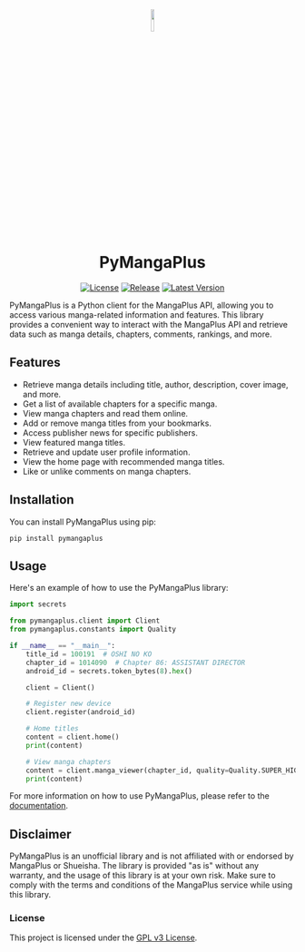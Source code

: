 <div align="center">

<img src="https://github.com/hyugogirubato/pymangaplus/blob/main/docs/images/icon.png" width="10%">

# PyMangaPlus

[![License](https://img.shields.io/github/license/hyugogirubato/pymangaplus)](https://github.com/hyugogirubato/pymangaplus/blob/main/LICENSE)
[![Release](https://img.shields.io/github/release-date/hyugogirubato/pymangaplus)](https://github.com/hyugogirubato/pymangaplus/releases)
[![Latest Version](https://img.shields.io/pypi/v/pymangaplus)](https://pypi.org/project/pymangaplus/)

</div>


PyMangaPlus is a Python client for the MangaPlus API, allowing you to access various manga-related information and
features. This library provides a convenient way to interact with the MangaPlus API and retrieve data such as manga
details, chapters, comments, rankings, and more.

## Features

- Retrieve manga details including title, author, description, cover image, and more.
- Get a list of available chapters for a specific manga.
- View manga chapters and read them online.
- Add or remove manga titles from your bookmarks.
- Access publisher news for specific publishers.
- View featured manga titles.
- Retrieve and update user profile information.
- View the home page with recommended manga titles.
- Like or unlike comments on manga chapters.

## Installation

You can install PyMangaPlus using pip:

````shell
pip install pymangaplus
````

## Usage

Here's an example of how to use the PyMangaPlus library:

```python
import secrets

from pymangaplus.client import Client
from pymangaplus.constants import Quality

if __name__ == "__main__":
    title_id = 100191  # OSHI NO KO
    chapter_id = 1014090  # Chapter 86: ASSISTANT DIRECTOR
    android_id = secrets.token_bytes(8).hex()

    client = Client()

    # Register new device
    client.register(android_id)

    # Home titles
    content = client.home()
    print(content)

    # View manga chapters
    content = client.manga_viewer(chapter_id, quality=Quality.SUPER_HIGH)
    print(content)
```

For more information on how to use PyMangaPlus, please refer to
the [documentation](https://github.com/hyugogirubato/pymangaplus/blob/main/docs).

## Disclaimer

PyMangaPlus is an unofficial library and is not affiliated with or endorsed by MangaPlus or Shueisha. The library is
provided "as is" without any warranty, and the usage of this library is at your own risk. Make sure to comply with the
terms and conditions of the MangaPlus service while using this library.

### License

This project is licensed under the [GPL v3 License](https://github.com/hyugogirubato/pymangaplus/blob/main/LICENSE).